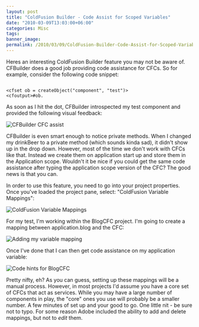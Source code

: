```yaml
---
layout: post
title: "ColdFusion Builder - Code Assist for Scoped Variables"
date: "2010-03-09T13:03:00+06:00"
categories: Misc 
tags: 
banner_image: 
permalink: /2010/03/09/ColdFusion-Builder-Code-Assist-for-Scoped-Variables
---
```


Heres an interesting ColdFusion Builder feature you may not be aware of. CFBuilder does a good job providing code assistance for CFCs. So for example, consider the following code snippet:

<code>
&lt;cfset ob = createObject("component", "test")&gt;
&lt;cfoutput&gt;#ob.
</code>

As soon as I hit the dot, CFBuilder introspected my test component and provided the following visual feedback:

<img src="https://static.raymondcamden.com/images/Screen shot 2010-03-09 at 12.38.52 PM.png" title="CFBuilder CFC assist" />

CFBuilder is even smart enough to notice private methods. When I changed my drinkBeer to a private method (which sounds kinda sad), it didn't show up in the drop down. However, most of the time we don't work with CFCs like that. Instead we create them on application start up and store them in the Application scope. Wouldn't it be nice if you could get the same code assistance after typing the application scope version of the CFC? The good news is that you can.

In order to use this feature, you need to go into your project properties. Once you've loaded the project pane, select: "ColdFusion Variable Mappings":

<img src="https://static.raymondcamden.com/images/cfjedi/Screen shot 2010-03-09 at 12.42.53 PM.png" title="ColdFusion Variable Mappings" />

For my test, I'm working within the BlogCFC project. I'm going to create a mapping between application.blog and the CFC:

<img src="https://static.raymondcamden.com/images/cfjedi/Screen shot 2010-03-09 at 12.44.03 PM.png" title="Adding my variable mapping" />

Once I've done that I can then get code assistance on my application variable:

<img src="https://static.raymondcamden.com/images/cfjedi/Screen shot 2010-03-09 at 12.45.01 PM.png" title="Code hints for BlogCFC" />

Pretty nifty, eh? As you can guess, setting up these mappings will be a manual process. However, in most projects I'd assume you have a core set of CFCs that act as services. While you may have a large number of components in play, the "core" ones you use will probably be a smaller number. A few minutes of set up and your good to go. One little nit - be sure not to typo. For some reason Adobe included the ability to add and delete mappings, but not to <i>edit</i> them.